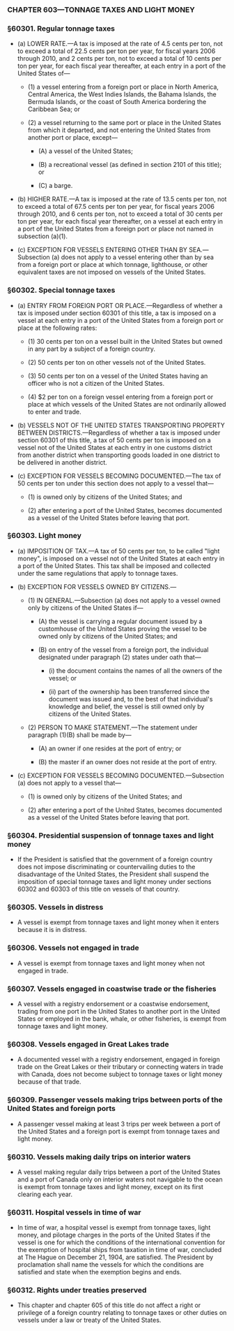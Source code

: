 ### **CHAPTER 603—TONNAGE TAXES AND LIGHT MONEY**

### §60301. Regular tonnage taxes
* (a) LOWER RATE.—A tax is imposed at the rate of 4.5 cents per ton, not to exceed a total of 22.5 cents per ton per year, for fiscal years 2006 through 2010, and 2 cents per ton, not to exceed a total of 10 cents per ton per year, for each fiscal year thereafter, at each entry in a port of the United States of—

  * (1) a vessel entering from a foreign port or place in North America, Central America, the West Indies Islands, the Bahama Islands, the Bermuda Islands, or the coast of South America bordering the Caribbean Sea; or

  * (2) a vessel returning to the same port or place in the United States from which it departed, and not entering the United States from another port or place, except—

    * (A) a vessel of the United States;

    * (B) a recreational vessel (as defined in section 2101 of this title); or

    * (C) a barge.


* (b) HIGHER RATE.—A tax is imposed at the rate of 13.5 cents per ton, not to exceed a total of 67.5 cents per ton per year, for fiscal years 2006 through 2010, and 6 cents per ton, not to exceed a total of 30 cents per ton per year, for each fiscal year thereafter, on a vessel at each entry in a port of the United States from a foreign port or place not named in subsection (a)(1).

* (c) EXCEPTION FOR VESSELS ENTERING OTHER THAN BY SEA.—Subsection (a) does not apply to a vessel entering other than by sea from a foreign port or place at which tonnage, lighthouse, or other equivalent taxes are not imposed on vessels of the United States.

### §60302. Special tonnage taxes
* (a) ENTRY FROM FOREIGN PORT OR PLACE.—Regardless of whether a tax is imposed under section 60301 of this title, a tax is imposed on a vessel at each entry in a port of the United States from a foreign port or place at the following rates:

  * (1) 30 cents per ton on a vessel built in the United States but owned in any part by a subject of a foreign country.

  * (2) 50 cents per ton on other vessels not of the United States.

  * (3) 50 cents per ton on a vessel of the United States having an officer who is not a citizen of the United States.

  * (4) $2 per ton on a foreign vessel entering from a foreign port or place at which vessels of the United States are not ordinarily allowed to enter and trade.


* (b) VESSELS NOT OF THE UNITED STATES TRANSPORTING PROPERTY BETWEEN DISTRICTS.—Regardless of whether a tax is imposed under section 60301 of this title, a tax of 50 cents per ton is imposed on a vessel not of the United States at each entry in one customs district from another district when transporting goods loaded in one district to be delivered in another district.

* (c) EXCEPTION FOR VESSELS BECOMING DOCUMENTED.—The tax of 50 cents per ton under this section does not apply to a vessel that—

  * (1) is owned only by citizens of the United States; and

  * (2) after entering a port of the United States, becomes documented as a vessel of the United States before leaving that port.

### §60303. Light money
* (a) IMPOSITION OF TAX.—A tax of 50 cents per ton, to be called "light money", is imposed on a vessel not of the United States at each entry in a port of the United States. This tax shall be imposed and collected under the same regulations that apply to tonnage taxes.

* (b) EXCEPTION FOR VESSELS OWNED BY CITIZENS.—

  * (1) IN GENERAL.—Subsection (a) does not apply to a vessel owned only by citizens of the United States if—

    * (A) the vessel is carrying a regular document issued by a customhouse of the United States proving the vessel to be owned only by citizens of the United States; and

    * (B) on entry of the vessel from a foreign port, the individual designated under paragraph (2) states under oath that—

      * (i) the document contains the names of all the owners of the vessel; or

      * (ii) part of the ownership has been transferred since the document was issued and, to the best of that individual's knowledge and belief, the vessel is still owned only by citizens of the United States.


  * (2) PERSON TO MAKE STATEMENT.—The statement under paragraph (1)(B) shall be made by—

    * (A) an owner if one resides at the port of entry; or

    * (B) the master if an owner does not reside at the port of entry.


* (c) EXCEPTION FOR VESSELS BECOMING DOCUMENTED.—Subsection (a) does not apply to a vessel that—

  * (1) is owned only by citizens of the United States; and

  * (2) after entering a port of the United States, becomes documented as a vessel of the United States before leaving that port.

### §60304. Presidential suspension of tonnage taxes and light money
* If the President is satisfied that the government of a foreign country does not impose discriminating or countervailing duties to the disadvantage of the United States, the President shall suspend the imposition of special tonnage taxes and light money under sections 60302 and 60303 of this title on vessels of that country.

### §60305. Vessels in distress
* A vessel is exempt from tonnage taxes and light money when it enters because it is in distress.

### §60306. Vessels not engaged in trade
* A vessel is exempt from tonnage taxes and light money when not engaged in trade.

### §60307. Vessels engaged in coastwise trade or the fisheries
* A vessel with a registry endorsement or a coastwise endorsement, trading from one port in the United States to another port in the United States or employed in the bank, whale, or other fisheries, is exempt from tonnage taxes and light money.

### §60308. Vessels engaged in Great Lakes trade
* A documented vessel with a registry endorsement, engaged in foreign trade on the Great Lakes or their tributary or connecting waters in trade with Canada, does not become subject to tonnage taxes or light money because of that trade.

### §60309. Passenger vessels making trips between ports of the United States and foreign ports
* A passenger vessel making at least 3 trips per week between a port of the United States and a foreign port is exempt from tonnage taxes and light money.

### §60310. Vessels making daily trips on interior waters
* A vessel making regular daily trips between a port of the United States and a port of Canada only on interior waters not navigable to the ocean is exempt from tonnage taxes and light money, except on its first clearing each year.

### §60311. Hospital vessels in time of war
* In time of war, a hospital vessel is exempt from tonnage taxes, light money, and pilotage charges in the ports of the United States if the vessel is one for which the conditions of the international convention for the exemption of hospital ships from taxation in time of war, concluded at The Hague on December 21, 1904, are satisfied. The President by proclamation shall name the vessels for which the conditions are satisfied and state when the exemption begins and ends.

### §60312. Rights under treaties preserved
* This chapter and chapter 605 of this title do not affect a right or privilege of a foreign country relating to tonnage taxes or other duties on vessels under a law or treaty of the United States.